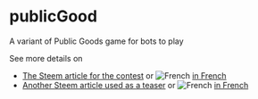 # publicGood
A variant of Public Goods game for bots to play

See more details on 
* [The Steem article for the contest](./STEEM.md)  or ![French](https://s9.postimg.org/3mpd3j2sf/flag-fr-qc_14x21.png) [in French](./STEEM-fr.md)
* [Another Steem article used as a teaser](./TEASER.md)  or ![French](https://s9.postimg.org/3mpd3j2sf/flag-fr-qc_14x21.png) [in French](./TEASER-fr.md)


